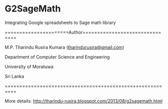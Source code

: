 G2SageMath
==========

Integrating Google spreadsheets to Sage math library

======================Author===============================

  M.P. Tharindu Rusira Kumara (tharindurusira@gmail.com) 

  Department of Computer Science and Engineering         

  University of Moratuwa                                 

  Sri Lanka                                              

 ==========================================================
 
 More details: 
 http://tharindu-rusira.blogspot.com/2013/08/g2sagemath.html
 
 
